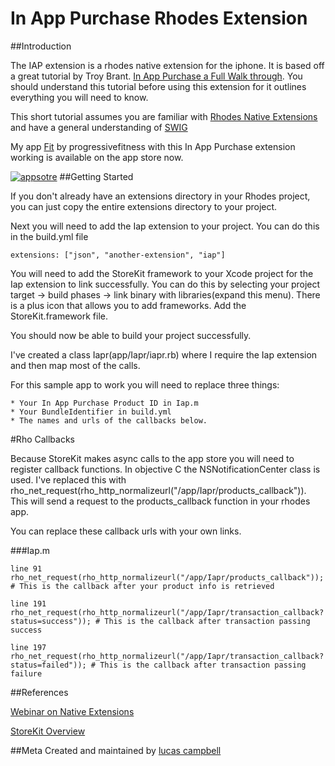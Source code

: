 In App Purchase Rhodes Extension
==================
##Introduction

The IAP extension is a rhodes native extension for the iphone.  It is based off a great tutorial by Troy Brant.  [In App Purchase a Full Walk through](http://troybrant.net/blog/2010/01/in-app-purchases-a-full-walkthrough/).  You should understand this tutorial before using this extension for it outlines everything you will need to know.

This short tutorial assumes you are familiar with [Rhodes Native Extensions](http://docs.rhomobile.com/rhodes/extensions#native-extensions) and have a general understanding of [SWIG](http://www.swig.org/Doc1.3/Ruby.html)

My app [Fit](http://itunes.apple.com/us/app/fit/id472791337?ls=1&mt=8) by progressivefitness with this In App Purchase extension working is available on the app store now.

[<img src="https://s3.amazonaws.com/fit_random/appstore.png" alt="appsotre" />](http://itunes.apple.com/us/app/fit/id472791337?ls=1&mt=8) 
##Getting Started

If you don't already have an extensions directory in your Rhodes project, you can just copy the entire extensions directory to your project.

Next you will need to add the Iap extension to your project.  You can do this in the build.yml file
	
  	extensions: ["json", "another-extension", "iap"]

You will need to add the StoreKit framework to your Xcode project for the Iap extension to link successfully. You can do this by selecting your project target -> build phases -> link binary with libraries(expand this menu).  There is a plus icon that allows you to add frameworks.  Add the StoreKit.framework file.

You should now be able to build your project successfully.

I've created a class Iapr(app/Iapr/iapr.rb) where I require the Iap extension and then map most of the calls.

For this sample app to work you will need to replace three things:

	* Your In App Purchase Product ID in Iap.m
	* Your BundleIdentifier in build.yml
	* The names and urls of the callbacks below.

#Rho Callbacks

Because StoreKit makes async calls to the app store you will need to register callback functions.  In objective C the NSNotificationCenter class is used.  I've replaced this with rho_net_request(rho_http_normalizeurl("/app/Iapr/products_callback")).  This will send a request to the products_callback function in your rhodes app.  

You can replace these callback urls with your own links.

###Iap.m
	
	line 91 	rho_net_request(rho_http_normalizeurl("/app/Iapr/products_callback"));  # This is the callback after your product info is retrieved

	line 191    rho_net_request(rho_http_normalizeurl("/app/Iapr/transaction_callback?status=success")); # This is the callback after transaction passing success

	line 197   	rho_net_request(rho_http_normalizeurl("/app/Iapr/transaction_callback?status=failed")); # This is the callback after transaction passing failure




##References

[Webinar on Native Extensions](http://player.vimeo.com/video/13400529?byline=0&portrait=0&color=de0909)

[StoreKit Overview](http://developer.apple.com/library/ios/#documentation/NetworkingInternet/Conceptual/StoreKitGuide/APIOverview/OverviewoftheStoreKitAPI.html)

##Meta
Created and maintained by [lucas campbell](https://github.com/lucascampbell) 